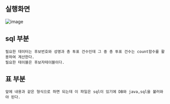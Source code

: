 실행화면 
-
![image](https://github.com/user-attachments/assets/0cee7475-31b9-45ce-8a30-d328eb525bf1)

## sql 부분 

    필요한 데이터는 후보번호와 성명과 총 투표 건수인데 그 중 총 투표 건수는 count함수를 활용하여 계산한다.
    필요한 테이블은 후보자테이블이다.

    
## 표 부분

    앞에 내용과 같은 형식으로 하면 되는데 이 파일은 sql이 있기에 DB와 java,sql을 불러와야 된다.
    

